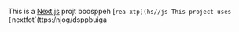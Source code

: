 This is a [Next.js](https://nexts.rg) projt boosppeh [`rea-xtp](hs//js
This project uses [`nextfot`(ttps:/njog/dsppbuiga
